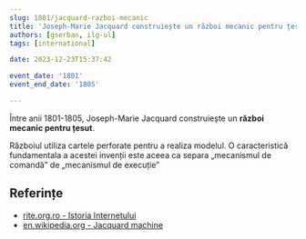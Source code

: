 ```yaml
---
slug: 1801/jacquard-razboi-mecanic
title: 'Joseph-Marie Jacquard construiește un război mecanic pentru țesut'
authors: [gserban, ilg-ul]
tags: [international]

date: 2023-12-23T15:37:42

event_date: '1801'
event_end_date: '1805'

---
```


Între anii 1801-1805, Joseph-Marie Jacquard construiește un **război
mecanic pentru țesut**.

<!-- truncate -->

Războiul utiliza cartele perforate pentru a realiza modelul.
O caracteristică fundamentala a acestei invenții este aceea
ca separa „mecanismul de comandă” de „mecanismul de execuție”

## Referințe

- [rite.org.ro - Istoria Internetului](https://rite.org.ro/istoria-internetului/)
- [en.wikipedia.org - Jacquard machine](https://en.wikipedia.org/wiki/Jacquard_machine)
